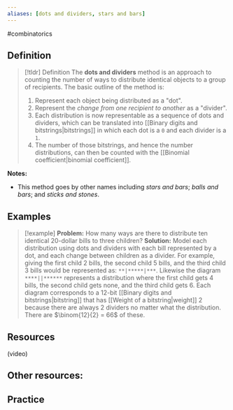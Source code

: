 ```yaml
---
aliases: [dots and dividers, stars and bars]
--- 
```


#combinatorics 

## Definition 

> [!tldr] Definition
> The **dots and dividers** method is an approach to counting the number of ways to distribute identical objects to a group of recipients. The basic outline of the method is: 
> 1. Represent each object being distributed as a "dot".
> 2. Represent the *change from one recipient to another* as a "divider". 
> 3. Each distribution is now representable as a sequence of dots and dividers, which can be translated into [[Binary digits and bitstrings|bitstrings]] in which each dot is a `0` and each divider is a `1`. 
> 4. The number of those bitstrings, and hence the number distributions, can then be counted with the [[Binomial coefficient|binomial coefficient]]. 

**Notes:**
- This method goes by other names including *stars and bars*; *balls and bars*; and *sticks and stones*. 

## Examples 

> [!example]
> **Problem:** How many ways are there to distribute ten identical 20-dollar bills to three children? 
> **Solution:** Model each distribution using dots and dividers with each bill represented by a dot, and each change between children as a divider. For example, giving the first child 2 bills, the second child 5 bills, and the third child 3 bills would be represented as: `**|*****|***`. Likewise the diagram `****||******` represents a distribution where the first child gets 4 bills, the second child gets none, and the third child gets 6. Each diagram corresponds to a 12-bit [[Binary digits and bitstrings|bitstring]] that has [[Weight of a bitstring|weight]] 2 because there are always 2 dividers no matter what the distribution. There are $\binom{12}{2} = 66$ of these. 



## Resources 

(video)

Other resources: 
- 

## Practice 
